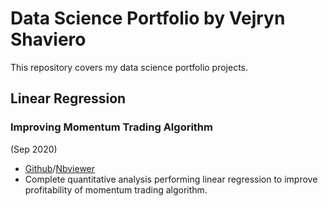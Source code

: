 # Data Science Portfolio by Vejryn Shaviero

This repository covers my data science portfolio projects.

## Linear Regression

### Improving Momentum Trading Algorithm
(Sep 2020)

- [Github](https://github.com/vejryn/data_science_portfolio/tree/master/Improving%20Momentum%20Trading%20Algorithm)/[Nbviewer](https://nbviewer.jupyter.org/github/vejryn/data_science_portfolio/blob/master/Improving%20Momentum%20Trading%20Algorithm/Improving_Momentum_Trading_Algorithm.ipynb)
- Complete quantitative analysis performing linear regression to improve profitability of momentum trading algorithm.
